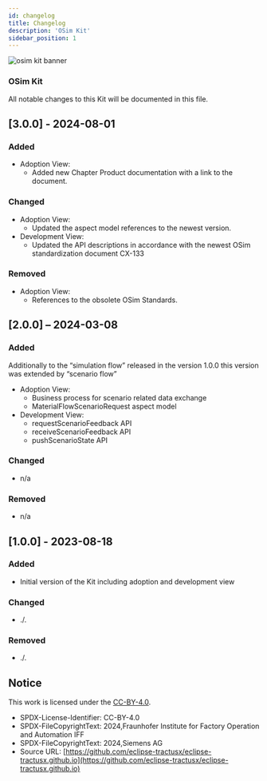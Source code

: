 ```yaml
---
id: changelog
title: Changelog
description: 'OSim Kit'
sidebar_position: 1
---
```


![osim kit banner](@site/static/img/OSimKitIcon.svg)

### OSim Kit

All notable changes to this Kit will be documented in this file.

## [3.0.0] - 2024-08-01

### Added

- Adoption View:
  - Added new Chapter Product documentation with a link to the document.

### Changed

- Adoption View:
  - Updated the aspect model references to the newest version.
- Development View:
  - Updated the API descriptions in accordance with the newest OSim standardization document CX-133

### Removed

- Adoption View:
  - References to the obsolete OSim Standards.

## [2.0.0] – 2024-03-08

### Added

Additionally to the “simulation flow” released in the version 1.0.0 this version was extended by “scenario flow”

- Adoption View:
  - Business process for scenario related data exchange
  - MaterialFlowScenarioRequest aspect model
- Development View:
  - requestScenarioFeedback API
  - receiveScenarioFeedback API
  - pushScenarioState API

### Changed

- n/a

### Removed

- n/a

## [1.0.0] - 2023-08-18

### Added

- Initial version of the Kit including adoption and development view

### Changed

- ./.

### Removed

- ./.

## Notice

This work is licensed under the [CC-BY-4.0](https://creativecommons.org/licenses/by/4.0/legalcode).

- SPDX-License-Identifier: CC-BY-4.0
- SPDX-FileCopyrightText: 2024,Fraunhofer Institute for Factory Operation and Automation IFF
- SPDX-FileCopyrightText: 2024,Siemens AG
- Source URL: [https://github.com/eclipse-tractusx/eclipse-tractusx.github.io](https://github.com/eclipse-tractusx/eclipse-tractusx.github.io)
